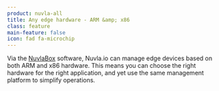 ```yaml
---
product: nuvla-all
title: Any edge hardware - ARM &amp; x86
class: feature
main-feature: false
icon: fad fa-microchip
---
```


Via the [NuvlaBox](https://sixsq.com/products-and-services/nuvlabox/overview) software, Nuvla.io can manage edge devices based on both ARM and x86 hardware. This means you can choose the right hardware for the right application, and yet use the same management platform to simplify operations. 
